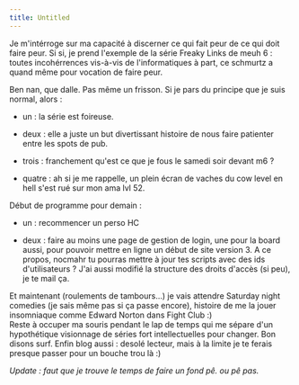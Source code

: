 ```yaml
---
title: Untitled
---
```


Je m'intérroge sur ma capacité à discerner ce qui fait peur de ce qui doit
faire peur. Si si, je prend l'exemple de la série Freaky Links de meuh 6 :
toutes incohérrences vis-à-vis de l'informatiques à part, ce schmurtz a quand
même pour vocation de faire peur.

Ben nan, que dalle. Pas même un frisson. Si je pars du principe que je suis
normal, alors :

* un : la série est foireuse.   

* deux : elle a juste un but divertissant histoire de nous faire patienter entre les spots de pub.   

* trois : franchement qu'est ce que je fous le samedi soir devant m6 ?   

* quatre : ah si je me rappelle, un plein écran de vaches du cow level en hell s'est rué sur mon ama lvl 52.

Début de programme pour demain :  

* un : recommencer un perso HC   

* deux : faire au moins une page de gestion de login, une pour la board aussi, pour pouvoir mettre en ligne un début de site version 3. A ce propos, nocmahr tu pourras mettre à jour tes scripts avec des ids d'utilisateurs ? J'ai aussi modifié la structure des droits d'accès (si peu), je te mail ça.

Et maintenant (roulements de tambours...) je vais attendre Saturday night
comedies (je sais même pas si ça passe encore), histoire de me la jouer
insomniaque comme Edward Norton dans Fight Club :)  
Reste à occuper ma souris pendant le lap de temps qui me sépare d'un
hypothétique visionnage de séries fort intellectuelles pour changer. Bon
disons surf. Enfin blog aussi : desolé lecteur, mais à la limite je te ferais
presque passer pour un bouche trou là :)

_Update : faut que je trouve le temps de faire un fond pê. ou pê pas._

